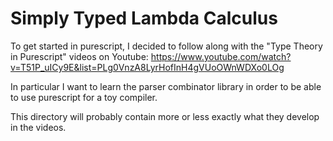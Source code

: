 # Simply Typed Lambda Calculus

To get started in purescript, I decided to follow along with the
"Type Theory in Purescript" videos on Youtube:
https://www.youtube.com/watch?v=T51P_uICy9E&list=PLg0VnzA8LyrHofInH4gVUoOWnWDXo0LOg

In particular I want to learn the parser combinator library in order to
be able to use purescript for a toy compiler.

This directory will probably contain more or less exactly what they develop
in the videos.
